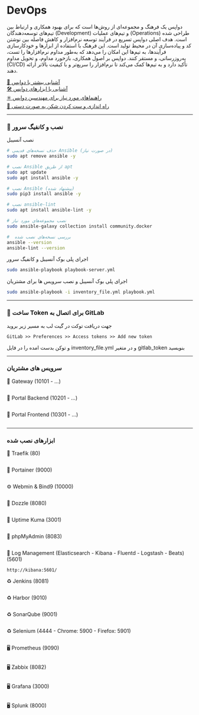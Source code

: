 # DevOps
دواپس یک فرهنگ و مجموعه‌ای از روش‌ها است که برای بهبود همکاری و ارتباط بین تیم‌های توسعه‌دهندگان (Development) و تیم‌های عملیات (Operations) طراحی شده است. هدف اصلی دواپس تسریع در فرآیند توسعه نرم‌افزار و کاهش فاصله بین نوشتن کد و پیاده‌سازی آن در محیط تولید است. این فرهنگ با استفاده از ابزارها و خودکارسازی فرآیندها، به تیم‌ها این امکان را می‌دهد که به‌طور مداوم نرم‌افزارها را تست، به‌روزرسانی، و مستقر کنند. دواپس بر اصول همکاری، بازخورد مداوم، و تحویل مداوم (CI/CD) تأکید دارد و به تیم‌ها کمک می‌کند تا نرم‌افزار را سریع‌تر و با کیفیت بالاتر ارائه دهند. 

[📜 آشنایی بیشتر با دواپس](./README-MORE.md)  
[🛠️ آشنایی با ابزارهای دواپس](./README-TOOLS.md)  
[✳️ راهنماهای مورد نیاز برای مهندسین دواپس](./README-CHEATSHEET.md)  
[🔅 راه اندازی و ست کردن شکن به صورت دستی](./README-SHEKAN.md)


---

### 🤖 نصب و کانفیگ سرور

نصب آنسیبل
```bash
# حذف نسخه‌های قدیمی Ansible (در صورت نیاز)
sudo apt remove ansible -y

# نصب Ansible از طریق apt
sudo apt update
sudo apt install ansible -y

# نصب Ansible (پیشنهاد شده)
sudo pip3 install ansible -y

# نصب ansible-lint
sudo apt install ansible-lint -y

# نصب مجموعه‌های مورد نیاز
sudo ansible-galaxy collection install community.docker

#  بررسی نسخه‌های نصب شده
ansible --version
ansible-lint --version
```

اجرای پلی بوک آنسیبل و کانفیگ سرور
```bash
sudo ansible-playbook playbook-server.yml
```

اجرای پلی بوک آنسیبل و نصب سرویس ها برای مشتریان
```bash
sudo ansible-playbook -i inventory_file.yml playbook.yml
```

---

### 🦊 ساخت Token برای اتصال به GitLab
جهت دریافت توکت در گیت لب به مسیر زیر بروید
```
GitLab >> Preferences >> Access tokens >> Add new token
```
و توکن بدست امده را در فایل inventory_file.yml و در متغیر gitlab_token بنویسید

---

### سرویس های مشتریان
📜 Gateway (10101 - ...)
```
```
📜 Portal Backend (10201 - ...)
```
```
📜 Portal Frontend (10301 - ...)
```
```

---

### ابزارهای نصب شده

🚦 Traefik (80)
```

```

🐳 Portainer (9000)
```

```

⚙️ Webmin & Bind9 (10000)
```

```

🐳 Dozzle (8080)
```

```

🐳 Uptime Kuma (3001)
```

```

📀 phpMyAdmin (8083)
```

```

📑 Log Management (Elasticsearch - Kibana - Fluentd - Logstash - Beats) (5601)
```
http://kibana:5601/
```

♻️ Jenkins (8081)
```

```

♻️ Harbor (9010)
```

```

♻️ SonarQube (9001)
```

```

♻️ Selenium (4444 - Chrome: 5900 - Firefox: 5901)
```

```

🖥️ Prometheus (9090)
```

```

🖥️ Zabbix (8082)
```

```

🖥️ Grafana (3000)
```

```

🖥️ Splunk (8000)
```

```
